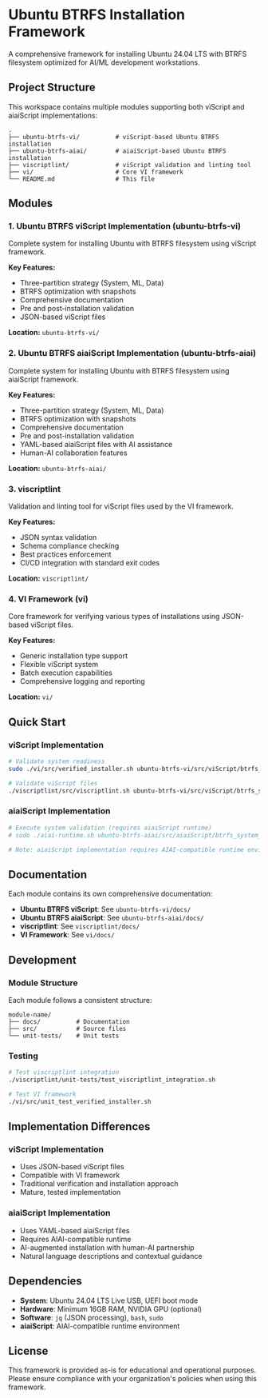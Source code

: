 # Ubuntu BTRFS Installation Framework

A comprehensive framework for installing Ubuntu 24.04 LTS with BTRFS filesystem optimized for AI/ML development workstations.

## Project Structure

This workspace contains multiple modules supporting both viScript and aiaiScript implementations:

```
.
├── ubuntu-btrfs-vi/          # viScript-based Ubuntu BTRFS installation
├── ubuntu-btrfs-aiai/        # aiaiScript-based Ubuntu BTRFS installation
├── viscriptlint/             # viScript validation and linting tool
├── vi/                       # Core VI framework
└── README.md                 # This file
```

## Modules

### 1. Ubuntu BTRFS viScript Implementation (ubuntu-btrfs-vi)
Complete system for installing Ubuntu with BTRFS filesystem using viScript framework.

**Key Features:**
- Three-partition strategy (System, ML, Data)
- BTRFS optimization with snapshots
- Comprehensive documentation
- Pre and post-installation validation
- JSON-based viScript files

**Location:** `ubuntu-btrfs-vi/`

### 2. Ubuntu BTRFS aiaiScript Implementation (ubuntu-btrfs-aiai)
Complete system for installing Ubuntu with BTRFS filesystem using aiaiScript framework.

**Key Features:**
- Three-partition strategy (System, ML, Data)
- BTRFS optimization with snapshots
- Comprehensive documentation
- Pre and post-installation validation
- YAML-based aiaiScript files with AI assistance
- Human-AI collaboration features

**Location:** `ubuntu-btrfs-aiai/`

### 3. viscriptlint
Validation and linting tool for viScript files used by the VI framework.

**Key Features:**
- JSON syntax validation
- Schema compliance checking
- Best practices enforcement
- CI/CD integration with standard exit codes

**Location:** `viscriptlint/`

### 4. VI Framework (vi)
Core framework for verifying various types of installations using JSON-based viScript files.

**Key Features:**
- Generic installation type support
- Flexible viScript system
- Batch execution capabilities
- Comprehensive logging and reporting

**Location:** `vi/`

## Quick Start

### viScript Implementation
```bash
# Validate system readiness
sudo ./vi/src/verified_installer.sh ubuntu-btrfs-vi/src/viScript/btrfs_system_validation_viScript.json

# Validate viScript files
./viscriptlint/src/viscriptlint.sh ubuntu-btrfs-vi/src/viScript/btrfs_system_validation_viScript.json
```

### aiaiScript Implementation
```bash
# Execute system validation (requires aiaiScript runtime)
# sudo ./aiai-runtime.sh ubuntu-btrfs-aiai/src/aiaiScript/btrfs_system_validation_aiaiScript.yaml

# Note: aiaiScript implementation requires AIAI-compatible runtime environment
```

## Documentation

Each module contains its own comprehensive documentation:

- **Ubuntu BTRFS viScript**: See `ubuntu-btrfs-vi/docs/`
- **Ubuntu BTRFS aiaiScript**: See `ubuntu-btrfs-aiai/docs/`
- **viscriptlint**: See `viscriptlint/docs/`
- **VI Framework**: See `vi/docs/`

## Development

### Module Structure
Each module follows a consistent structure:
```
module-name/
├── docs/          # Documentation
├── src/           # Source files
└── unit-tests/    # Unit tests
```

### Testing
```bash
# Test viscriptlint integration
./viscriptlint/unit-tests/test_viscriptlint_integration.sh

# Test VI framework
./vi/src/unit_test_verified_installer.sh
```

## Implementation Differences

### viScript Implementation
- Uses JSON-based viScript files
- Compatible with VI framework
- Traditional verification and installation approach
- Mature, tested implementation

### aiaiScript Implementation
- Uses YAML-based aiaiScript files
- Requires AIAI-compatible runtime
- AI-augmented installation with human-AI partnership
- Natural language descriptions and contextual guidance

## Dependencies

- **System**: Ubuntu 24.04 LTS Live USB, UEFI boot mode
- **Hardware**: Minimum 16GB RAM, NVIDIA GPU (optional)
- **Software**: `jq` (JSON processing), `bash`, `sudo`
- **aiaiScript**: AIAI-compatible runtime environment

## License

This framework is provided as-is for educational and operational purposes. Please ensure compliance with your organization's policies when using this framework.